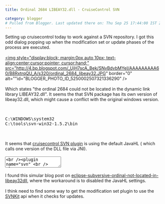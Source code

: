 ```yaml
---
title: Ordinal 2684 LIBEAY32.dll - CruiseControl SVN

category: blogger
# Pulled from Blogger. Last updated there on: Thu Sep 25 17:44:00 IST 2008
---
```

Setting up cruisecontrol today to work against a SVN repository. I got this odd dialog popping up when the modification set or update phases of the process are executed.<br /><br /><a onblur="try {parent.deselectBloggerImageGracefully();} catch(e) {}" href="http://4.bp.blogspot.com/_UjH7scA_Bek/SNvBdvbMYeI/AAAAAAAAA60/B8RxtrqQU_A/s1600-h/ordinal_2684_libeay32.JPG"><img style="display:block; margin:0px auto 10px; text-align:center;cursor:pointer; cursor:hand;" src="http://4.bp.blogspot.com/_UjH7scA_Bek/SNvBdvbMYeI/AAAAAAAAA60/B8RxtrqQU_A/s320/ordinal_2684_libeay32.JPG" border="0" alt=""id="BLOGGER_PHOTO_ID_5250002507321336290" /></a><br /><br />Which states "the ordinal 2684 could not be located in the dynamic link library LIBEAY32.dll". It seems the that SVN package has its own version of libeay32.dll, which might cause a conflict with the original windows version.<br /><br /><pre name="code" class="java"><br />C:\WINDOWS\system32<br />C:\tools\svn-win32-1.5.2\bin<br /></pre><br /><br />It seems that <a href="http://cruisecontrol.sourceforge.net/main/plugins.html">cruisecontrol SVN plugin</a> is using the default JavaHL ( which calls one version of the DLL file via JNI).<br /><br /><textarea name="code" class="xml"><br /><plugin name="svn"  <br /> classname="net.sourceforge.cruisecontrol.sourcecontrols.SVN"  <br /> LocalWorkingCopy="${svn.local.root}/${svn.path}"/><br /></textarea><br /><br />I found this simular blog post on <a href="http://frightanic.wordpress.com/2008/03/23/eclipsesubversive-ordinal-not-located-in-libeay32dll/">eclipse-subversive-ordinal-not-located-in-libeay32dll</a>, where the workaround is to disabled the JavaHL settings. <br /><br />I think need to find some way to get the modification set plugin to use the <a href="http://svnkit.com/">SVNKit</a> api when it checks for updates.
